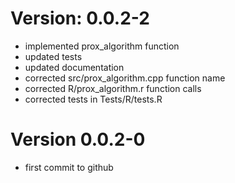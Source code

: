 # Version: 0.0.2-2
* implemented prox_algorithm function
* updated tests
* updated documentation
* corrected src/prox_algorithm.cpp function name
* corrected R/prox_algorithm.r function calls
* corrected tests in Tests/R/tests.R

# Version 0.0.2-0
* first commit to github
